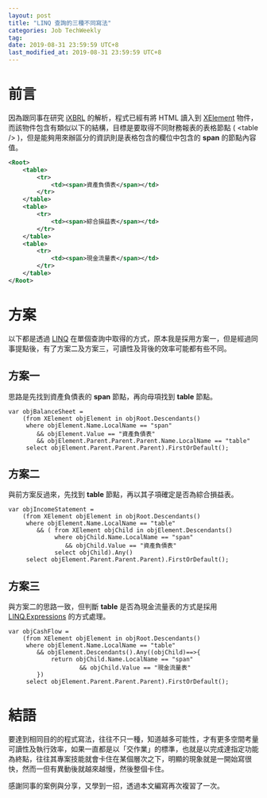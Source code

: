 ```yaml
---
layout: post
title: "LINQ 查詢的三種不同寫法"
categories: Job TechWeekly 
tag: 
date: 2019-08-31 23:59:59 UTC+8 
last_modified_at: 2019-08-31 23:59:59 UTC+8 
---
```


# 前言

因為跟同事在研究 [iXBRL][ixbrl] 的解析，程式已經有將 HTML 讀入到 [XElement][xelement] 物件，而該物件包含有類似以下的結構，目標是要取得不同財務報表的表格節點 ( <table \/> )，但是能夠用來辦區分的資訊則是表格包含的欄位中包含的 **span** 的節點內容值。 

```XML
<Root>
    <table>
        <tr>
            <td><span>資產負債表</span></td>
        </tr>
    </table>
    <table>
        <tr>
            <td><span>綜合損益表</span></td>
        </tr>
    </table>
    <table>
        <tr>
            <td><span>現金流量表</span></td>
        </tr> 
    </table>
</Root>
```

# 方案
以下都是透過 [LINQ][linq] 在單個查詢中取得的方式，原本我是採用方案一，但是經過同事提點後，有了方案二及方案三，可讀性及背後的效率可能都有些不同。

## 方案一
思路是先找到資產負債表的 **span** 節點，再向母項找到 **table** 節點。 

```Csharp
var objBalanceSheet = 
    (from XElement objElement in objRoot.Descendants()
     where objElement.Name.LocalName == "span"
        && objElement.Value == "資產負債表" 
        && objElement.Parent.Parent.Parent.Name.LocalName == "table"
     select objElement.Parent.Parent.Parent).FirstOrDefault();
```

## 方案二
與前方案反過來，先找到 **table** 節點，再以其子項確定是否為綜合損益表。
```Csharp
var objIncomeStatement = 
    (from XElement objElement in objRoot.Descendants()
     where objElement.Name.LocalName == "table"
        && ( from XElement objChild in objElement.Descendants()
             where objChild.Name.LocalName == "span"
                && objChild.Value == "資產負債表"
             select objChild).Any() 
     select objElement.Parent.Parent.Parent).FirstOrDefault();
```

## 方案三
與方案二的思路一致，但判斷 **table** 是否為現金流量表的方式是採用 [LINQ.Expressions][linq expressions] 的方式處理。
```CSharp
var objCashFlow = 
    (from XElement objElement in objRoot.Descendants()
     where objElement.Name.LocalName == "table"
        && objElement.Descendants().Any((objChild)==>{
            return objChild.Name.LocalName == "span" 
                    && objChild.Value == "現金流量表"
        })
     select objElement.Parent.Parent.Parent).FirstOrDefault();
```

# 結語
要達到相同目的的程式寫法，往往不只一種，知道越多可能性，才有更多空間考量可讀性及執行效率，如果一直都是以「交作業」的標準，也就是以完成達指定功能為終點，往往其專案技能就會卡住在某個層次之下，明顯的現象就是一開始寫很快，然而一但有異動後就越來越慢，然後整個卡住。

感謝同事的案例與分享，又學到一招，透過本文編寫再次複習了一次。


[ixbrl]:https://www.xbrl.org/the-standard/what/ixbrl/ "iXBRL"
[xelement]:https://docs.microsoft.com/zh-tw/dotnet/api/system.xml.linq.xelement?view=netframework-4.8 "XElement (MSDN)" 
[linq]:https://docs.microsoft.com/zh-tw/dotnet/csharp/programming-guide/concepts/linq/ "LINQ (MSDN)"

[linq expressions]:https://docs.microsoft.com/zh-tw/dotnet/api/system.linq.expressions?view=netframework-4.8 "LINQ.Expresstions"

